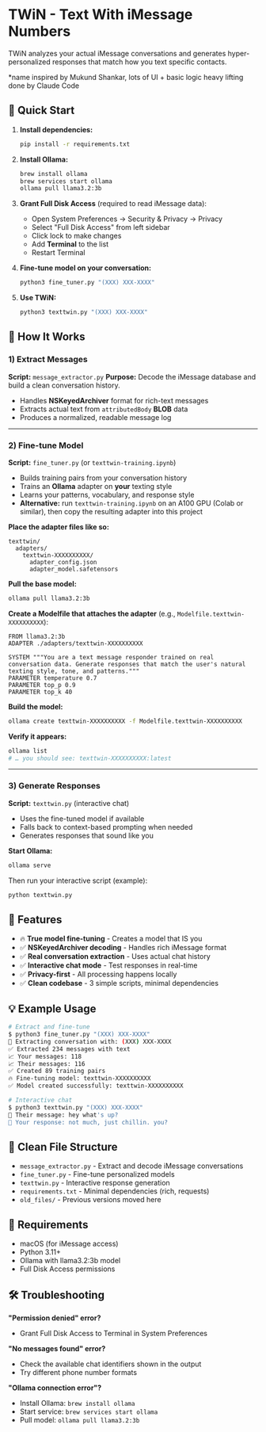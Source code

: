 # TWiN - Text With iMessage Numbers

TWiN analyzes your actual iMessage conversations and generates hyper-personalized responses that match how you text specific contacts.

*name inspired by Mukund Shankar, lots of UI + basic logic heavy lifting done by Claude Code

## 🚀 Quick Start

1. **Install dependencies:**
   ```bash
   pip install -r requirements.txt
   ```

2. **Install Ollama:**
   ```bash
   brew install ollama
   brew services start ollama
   ollama pull llama3.2:3b
   ```

3. **Grant Full Disk Access** (required to read iMessage data):
   - Open System Preferences → Security & Privacy → Privacy
   - Select "Full Disk Access" from left sidebar  
   - Click lock to make changes
   - Add **Terminal** to the list
   - Restart Terminal

4. **Fine-tune model on your conversation:**
   ```bash
   python3 fine_tuner.py "(XXX) XXX-XXXX"
   ```

5. **Use TWiN:**
   ```bash
   python3 texttwin.py "(XXX) XXX-XXXX"
   ```

## 📱 How It Works

### 1) Extract Messages

**Script:** `message_extractor.py`
**Purpose:** Decode the iMessage database and build a clean conversation history.

* Handles **NSKeyedArchiver** format for rich-text messages
* Extracts actual text from `attributedBody` **BLOB** data
* Produces a normalized, readable message log

---

### 2) Fine-tune Model

**Script:** `fine_tuner.py` (or `texttwin-training.ipynb`)

* Builds training pairs from your conversation history
* Trains an **Ollama** adapter on **your** texting style
* Learns your patterns, vocabulary, and response style
* **Alternative:** run `texttwin-training.ipynb` on an A100 GPU (Colab or similar), then copy the resulting adapter into this project

**Place the adapter files like so:**

```
texttwin/
  adapters/
    texttwin-XXXXXXXXXX/
      adapter_config.json
      adapter_model.safetensors
```

**Pull the base model:**

```bash
ollama pull llama3.2:3b
```

**Create a Modelfile that attaches the adapter** (e.g., `Modelfile.texttwin-XXXXXXXXXX`):

```text
FROM llama3.2:3b
ADAPTER ./adapters/texttwin-XXXXXXXXXX

SYSTEM """You are a text message responder trained on real conversation data. Generate responses that match the user's natural texting style, tone, and patterns."""
PARAMETER temperature 0.7
PARAMETER top_p 0.9
PARAMETER top_k 40
```

**Build the model:**

```bash
ollama create texttwin-XXXXXXXXXX -f Modelfile.texttwin-XXXXXXXXXX
```

**Verify it appears:**

```bash
ollama list
# … you should see: texttwin-XXXXXXXXXX:latest
```

---

### 3) Generate Responses

**Script:** `texttwin.py` (interactive chat)

* Uses the fine-tuned model if available
* Falls back to context-based prompting when needed
* Generates responses that sound like you

**Start Ollama:**

```bash
ollama serve
```

Then run your interactive script (example):

```bash
python texttwin.py
```

## 🎯 Features

- 🔥 **True model fine-tuning** - Creates a model that IS you
- ✅ **NSKeyedArchiver decoding** - Handles rich iMessage format
- ✅ **Real conversation extraction** - Uses actual chat history
- ✅ **Interactive chat mode** - Test responses in real-time
- ✅ **Privacy-first** - All processing happens locally
- ✅ **Clean codebase** - 3 simple scripts, minimal dependencies

## 💡 Example Usage

```bash
# Extract and fine-tune
$ python3 fine_tuner.py "(XXX) XXX-XXXX"
📱 Extracting conversation with: (XXX) XXX-XXXX
✅ Extracted 234 messages with text
📈 Your messages: 118
📈 Their messages: 116
✅ Created 89 training pairs
🔥 Fine-tuning model: texttwin-XXXXXXXXXX
✅ Model created successfully: texttwin-XXXXXXXXXX

# Interactive chat
$ python3 texttwin.py "(XXX) XXX-XXXX"
💬 Their message: hey what's up?
🤖 Your response: not much, just chillin. you?
```

## 📁 Clean File Structure

- `message_extractor.py` - Extract and decode iMessage conversations
- `fine_tuner.py` - Fine-tune personalized models 
- `texttwin.py` - Interactive response generation
- `requirements.txt` - Minimal dependencies (rich, requests)
- `old_files/` - Previous versions moved here

## 🔧 Requirements

- macOS (for iMessage access)
- Python 3.11+
- Ollama with llama3.2:3b model
- Full Disk Access permissions

## 🛠️ Troubleshooting

**"Permission denied" error?**
- Grant Full Disk Access to Terminal in System Preferences

**"No messages found" error?**
- Check the available chat identifiers shown in the output
- Try different phone number formats

**"Ollama connection error"?**
- Install Ollama: `brew install ollama`
- Start service: `brew services start ollama`
- Pull model: `ollama pull llama3.2:3b`
